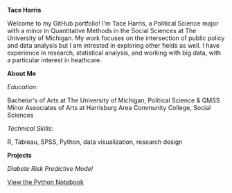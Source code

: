 **Tace Harris** 

Welcome to my GitHub portfolio! I'm Tace Harris, a Political Science major with a minor in Quantitative Methods in the Social Sciences at The University of Michigan. My work focuses on the intersection of public policy and data analysis but I am intrested in exploring other fields as well. I have experience in research, statistical analysis, and working with big data, with a particular interest in heathcare.

**About Me**

*Education*: 

Bachelor's of Arts at The University of Michigan, Political Science & QMSS Minor
Associates of Arts at Harrisburg Area Community College, Social Sciences

*Technical Skills*: 

R, Tableau, SPSS, Python, data visualization, research design

**Projects**

*Diabete Risk Predictive Model*

[View the Python Notebook](./Diabetes_Risk_Predictive_Model.ipynb)
